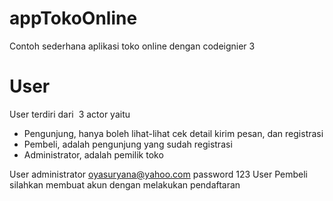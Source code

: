 # appTokoOnline
Contoh sederhana aplikasi toko online dengan codeignier 3

# User
User terdiri dari  3 actor yaitu

* Pengunjung, hanya boleh lihat-lihat cek detail kirim pesan, dan registrasi
* Pembeli, adalah pengunjung yang sudah registrasi
* Administrator, adalah pemilik toko

User administrator oyasuryana@yahoo.com password 123
User Pembeli silahkan membuat akun dengan melakukan pendaftaran

